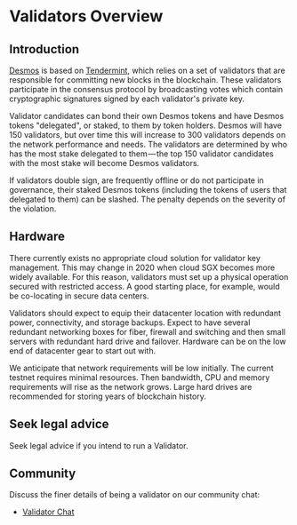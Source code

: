 # Validators Overview

## Introduction
[Desmos](../README.md) is based on [Tendermint](https://github.com/tendermint/tendermint/tree/master/docs/introduction), which relies on a set of validators that are responsible for committing new blocks in the blockchain. These validators participate in the consensus protocol by broadcasting votes which contain cryptographic signatures signed by each validator's private key.

Validator candidates can bond their own Desmos tokens and have Desmos tokens "delegated", or staked, to them by token holders. Desmos will have 150 validators, but over time this will increase to 300 validators depends on the network performance and needs. The validators are determined by who has the most stake delegated to them — the top 150 validator candidates with the most stake will become Desmos validators.

If validators double sign, are frequently offline or do not participate in governance, their staked Desmos tokens (including the tokens of users that delegated to them) can be slashed. The penalty depends on the severity of the violation.

## Hardware
There currently exists no appropriate cloud solution for validator key management. This may change in 2020 when cloud SGX becomes more widely available. For this reason, validators must set up a physical operation secured with restricted access. A good starting place, for example, would be co-locating in secure data centers.

Validators should expect to equip their datacenter location with redundant power, connectivity, and storage backups. Expect to have several redundant networking boxes for fiber, firewall and switching and then small servers with redundant hard drive and failover. Hardware can be on the low end of datacenter gear to start out with.

We anticipate that network requirements will be low initially. The current testnet requires minimal resources. Then bandwidth, CPU and memory requirements will rise as the network grows. Large hard drives are recommended for storing years of blockchain history.

## Seek legal advice
Seek legal advice if you intend to run a Validator.

## Community
Discuss the finer details of being a validator on our community chat:

* [Validator Chat](https://discord.gg/J6VsHDT)
